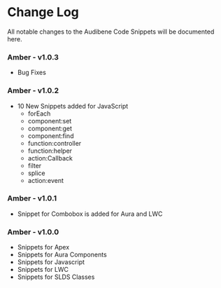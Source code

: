 # Change Log
All notable changes to the Audibene Code Snippets will be documented here.

### Amber - v1.0.3 
- Bug Fixes

### Amber - v1.0.2 
- 10 New Snippets added for JavaScript
    - forEach
    - component:set
    - component:get
    - component:find
    - function:controller
    - function:helper
    - action:Callback
    - filter
    - splice
    - action:event

### Amber - v1.0.1 
- Snippet for Combobox is added for Aura and LWC 

### Amber - v1.0.0
- Snippets for Apex
- Snippets for Aura Components
- Snippets for Javascript
- Snippets for LWC
- Snippets for SLDS Classes 